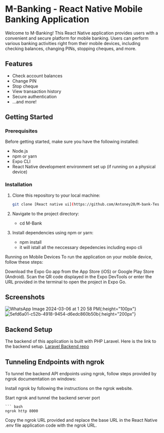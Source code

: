 # M-Banking - React Native Mobile Banking Application

Welcome to M-Banking! This React Native application provides users with a convenient and secure platform for mobile banking. Users can perform various banking activities right from their mobile devices, including checking balances, changing PINs, stopping cheques, and more.

## Features

- Check account balances
- Change PIN
- Stop cheque
- View transaction history
- Secure authentication
- ...and more!

## Getting Started

### Prerequisites

Before getting started, make sure you have the following installed:

- Node.js
- npm or yarn
- Expo CLI
- React Native development environment set up (if running on a physical device)

### Installation

1. Clone this repository to your local machine:

   ```bash
   git clone [React native ui](https://github.com/Antoney20/M-bank-Test.git)
   
2. Navigate to the project directory:
    - cd M-Bank
3. Install dependencies using npm or yarn:
    - npm install
    - it will istall all the neccessary depedencies including expo cli

Running on Mobile Devices
To run the application on your mobile device, follow these steps:

Download the Expo Go app from the App Store (iOS) or Google Play Store (Android).
Scan the QR code displayed in the Expo DevTools or enter the URL provided in the terminal to open the project in Expo Go.


## Screenshots 
![WhatsApp Image 2024-03-06 at 1 20 58 PM](https://github.com/Antoney20/M-bank-Test/assets/101004140/c4695d18-f182-4f3b-9819-d52d6e2edc9a){:height="100px"}
![5efd6a01-c52b-4918-9454-d6edc860b50b](https://github.com/Antoney20/M-bank-Test/assets/101004140/1f812e1e-6440-4b95-b4af-b7307af844ac){:height="200px"}




## Backend Setup
The backend of this application is built with PHP Laravel.
Here is the link to the backend setup. [Laravel Backend repo](https://github.com/Antoney20/mobile-api-test.git)

## Tunneling Endpoints with ngrok
To tunnel the backend API endpoints using ngrok, follow steps provided by ngrok documemtation on windows:

Install ngrok by following the instructions on the ngrok website.

Start ngrok and tunnel the backend server port

    ``` bash
    ngrok http 8000 

Copy the ngrok URL provided and replace the base URL in the React Native  .env file application code with the ngrok URL.
